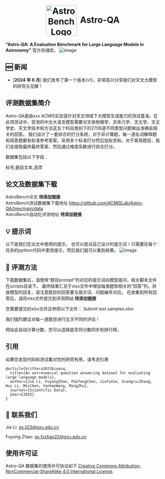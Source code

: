 <h1 align="center"> <img src="https://github.com/ACMISLab/AstroBench/blob/main/StarRipple.png" alt="AstroBench Logo" style="width: 100px; height: auto; vertical-align: middle; margin-right: 5px;"> Astro-QA </h1>

**"Astro-QA: A Evaluation Benchmark for Large Language Models in Astronomy"** 官方存储库。
![image](https://github.com/ACMISLab/AstroBench/blob/main/overview.png)

## 🆕 新闻
- \[**2024 年 6 月**\] 我们发布了第一个版本(v1)，非常高兴分享我们对天文大模型的研究与见解！

## 评测数据集简介
Astro-QA是由xxx ACMIS实验室针对天文领域下大模型生成能力的测试基准。在此项测试中，受测的中文大语言模型需要对天体物理学、天体力学、天文学、天文学史、天文学技术和方法这五个科目类别下的2709道不同类型问题做出准确且相关的回答。 我们设计了一套综合的打分系统，对于非计算题，每一道名词解释题和简答题都有标准参考答案，采用多个标准打分然后加权求和。对于客观题目，我们会提取最终最终答案，然后通过难度系数进行综合打分。

数据集包括以下字段：

标号,题目文本,选项

## 论文及数据集下载
AstroBench论文 **待添加链接**<br>
AstroBench测试数据集下载地址 https://github.com/ACMISLab/Astro-QA/tree/main/data<br>
AstroBench自动化评测地址 **待添加链接**<br>

## 💡 提示词
以下是我们在论文中使用的提示。 也可以尝试自己设计的提示词！只需要在每个任务的python代码中更改提示，然后我们就可以看到结果。
![image](https://github.com/ACMISLab/AstroBench/blob/main/prompts.png)

## 📌 评测方法
下载数据集后，请使用“题目prompt”列对应的提示词向模型提问，相关脚本文件在scripts目录下。 最终结果汇总于xlsx文件中增加每类题型相关的“回答”列，存放模型的回复。请注意题目的回答要与提示词、问题编号对应。 在收集到所有回答后，请将xlsx文件提交到评测网站 
**待添加链接**

您需要提交的xlsx文件应参照以下文件：
Submit test samples.xlsx

我们强烈建议对每一道题目进行五次不同的评估！

网站会自动计算分数，您可以选择是否将分数同步到排行榜。

## 引用
如果您发现代码和测试集对您的研究有用，请考虑引用
```
@article{krithara2023bioasq,
  title={An astronomical question answering dataset for evaluating large language models},
  author={Jie Li, FuyongZhao, PanfengChen, JiafuXie, XiangruiZhang, Hui Li, MeiChen, YanhaoWang, MingZhu},
  journal={Scientific Data},
  year={2025}
} 
```
## 🤗 联系我们
Jie Li: gs.lj23@gzu.edu.cn

Fuyong Zhao: gs.fyzhao22@gzu.edu.cn

## 使用许可证
Astro-QA 数据集的使用许可协议如下 [Creative Commons Attribution-NonCommercial-ShareAlike 4.0 International License](http://creativecommons.org/licenses/by-nc-sa/4.0/).
